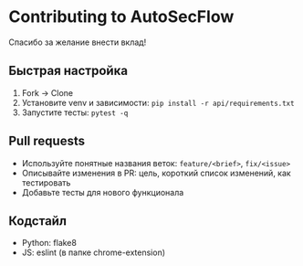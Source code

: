 # Contributing to AutoSecFlow


Спасибо за желание внести вклад!


## Быстрая настройка


1. Fork → Clone
2. Установите venv и зависимости: `pip install -r api/requirements.txt`
3. Запустите тесты: `pytest -q`


## Pull requests
- Используйте понятные названия веток: `feature/<brief>`, `fix/<issue>`
- Описывайте изменения в PR: цель, короткий список изменений, как тестировать
- Добавьте тесты для нового функционала


## Кодстайл
- Python: flake8
- JS: eslint (в папке chrome-extension)
